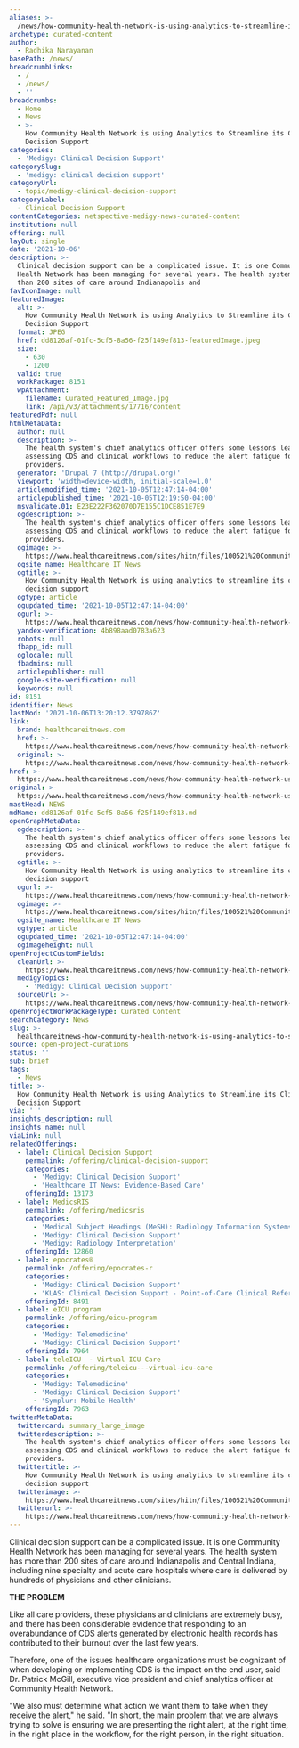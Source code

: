 ```yaml
---
aliases: >-
  /news/how-community-health-network-is-using-analytics-to-streamline-its-clinical-decision-support
archetype: curated-content
author:
  - Radhika Narayanan
basePath: /news/
breadcrumbLinks:
  - /
  - /news/
  - ''
breadcrumbs:
  - Home
  - News
  - >-
    How Community Health Network is using Analytics to Streamline its Clinical
    Decision Support
categories:
  - 'Medigy: Clinical Decision Support'
categorySlug:
  - 'medigy: clinical decision support'
categoryUrl:
  - topic/medigy-clinical-decision-support
categoryLabel:
  - Clinical Decision Support
contentCategories: netspective-medigy-news-curated-content
institution: null
offering: null
layOut: single
date: '2021-10-06'
description: >-
  Clinical decision support can be a complicated issue. It is one Community
  Health Network has been managing for several years. The health system has more
  than 200 sites of care around Indianapolis and 
favIconImage: null
featuredImage:
  alt: >-
    How Community Health Network is using Analytics to Streamline its Clinical
    Decision Support
  format: JPEG
  href: dd8126af-01fc-5cf5-8a56-f25f149ef813-featuredImage.jpeg
  size:
    - 630
    - 1200
  valid: true
  workPackage: 8151
  wpAttachment:
    fileName: Curated_Featured_Image.jpg
    link: /api/v3/attachments/17716/content
featuredPdf: null
htmlMetaData:
  author: null
  description: >-
    The health system's chief analytics officer offers some lessons learned
    assessing CDS and clinical workflows to reduce the alert fatigue for
    providers.
  generator: 'Drupal 7 (http://drupal.org)'
  viewport: 'width=device-width, initial-scale=1.0'
  articlemodified_time: '2021-10-05T12:47:14-04:00'
  articlepublished_time: '2021-10-05T12:19:50-04:00'
  msvalidate.01: E23E222F362070D7E155C1DCE851E7E9
  ogdescription: >-
    The health system's chief analytics officer offers some lessons learned
    assessing CDS and clinical workflows to reduce the alert fatigue for
    providers.
  ogimage: >-
    https://www.healthcareitnews.com/sites/hitn/files/100521%20Community%20Health%20Network%201200.jpg
  ogsite_name: Healthcare IT News
  ogtitle: >-
    How Community Health Network is using analytics to streamline its clinical
    decision support
  ogtype: article
  ogupdated_time: '2021-10-05T12:47:14-04:00'
  ogurl: >-
    https://www.healthcareitnews.com/news/how-community-health-network-using-analytics-streamline-its-clinical-decision-support
  yandex-verification: 4b898aad0783a623
  robots: null
  fbapp_id: null
  oglocale: null
  fbadmins: null
  articlepublisher: null
  google-site-verification: null
  keywords: null
id: 8151
identifier: News
lastMod: '2021-10-06T13:20:12.379786Z'
link:
  brand: healthcareitnews.com
  href: >-
    https://www.healthcareitnews.com/news/how-community-health-network-using-analytics-streamline-its-clinical-decision-support
  original: >-
    https://www.healthcareitnews.com/news/how-community-health-network-using-analytics-streamline-its-clinical-decision-support
href: >-
  https://www.healthcareitnews.com/news/how-community-health-network-using-analytics-streamline-its-clinical-decision-support
original: >-
  https://www.healthcareitnews.com/news/how-community-health-network-using-analytics-streamline-its-clinical-decision-support
mastHead: NEWS
mdName: dd8126af-01fc-5cf5-8a56-f25f149ef813.md
openGraphMetaData:
  ogdescription: >-
    The health system's chief analytics officer offers some lessons learned
    assessing CDS and clinical workflows to reduce the alert fatigue for
    providers.
  ogtitle: >-
    How Community Health Network is using analytics to streamline its clinical
    decision support
  ogurl: >-
    https://www.healthcareitnews.com/news/how-community-health-network-using-analytics-streamline-its-clinical-decision-support
  ogimage: >-
    https://www.healthcareitnews.com/sites/hitn/files/100521%20Community%20Health%20Network%201200.jpg
  ogsite_name: Healthcare IT News
  ogtype: article
  ogupdated_time: '2021-10-05T12:47:14-04:00'
  ogimageheight: null
openProjectCustomFields:
  cleanUrl: >-
    https://www.healthcareitnews.com/news/how-community-health-network-using-analytics-streamline-its-clinical-decision-support
  medigyTopics:
    - 'Medigy: Clinical Decision Support'
  sourceUrl: >-
    https://www.healthcareitnews.com/news/how-community-health-network-using-analytics-streamline-its-clinical-decision-support
openProjectWorkPackageType: Curated Content
searchCategory: News
slug: >-
  healthcareitnews-how-community-health-network-is-using-analytics-to-streamline-its-clinical-decision-support
source: open-project-curations
status: ''
sub: brief
tags:
  - News
title: >-
  How Community Health Network is using Analytics to Streamline its Clinical
  Decision Support
via: ' '
insights_description: null
insights_name: null
viaLink: null
relatedOfferings:
  - label: Clinical Decision Support
    permalink: /offering/clinical-decision-support
    categories:
      - 'Medigy: Clinical Decision Support'
      - 'Healthcare IT News: Evidence-Based Care'
    offeringId: 13173
  - label: MedicsRIS
    permalink: /offering/medicsris
    categories:
      - 'Medical Subject Headings (MeSH): Radiology Information Systems'
      - 'Medigy: Clinical Decision Support'
      - 'Medigy: Radiology Interpretation'
    offeringId: 12860
  - label: epocrates®
    permalink: /offering/epocrates-r
    categories:
      - 'Medigy: Clinical Decision Support'
      - 'KLAS: Clinical Decision Support - Point-of-Care Clinical Reference'
    offeringId: 8491
  - label: eICU program
    permalink: /offering/eicu-program
    categories:
      - 'Medigy: Telemedicine'
      - 'Medigy: Clinical Decision Support'
    offeringId: 7964
  - label: teleICU  - Virtual ICU Care
    permalink: /offering/teleicu---virtual-icu-care
    categories:
      - 'Medigy: Telemedicine'
      - 'Medigy: Clinical Decision Support'
      - 'Symplur: Mobile Health'
    offeringId: 7963
twitterMetaData:
  twittercard: summary_large_image
  twitterdescription: >-
    The health system's chief analytics officer offers some lessons learned
    assessing CDS and clinical workflows to reduce the alert fatigue for
    providers.
  twittertitle: >-
    How Community Health Network is using analytics to streamline its clinical
    decision support
  twitterimage: >-
    https://www.healthcareitnews.com/sites/hitn/files/100521%20Community%20Health%20Network%201200.jpg
  twitterurl: >-
    https://www.healthcareitnews.com/news/how-community-health-network-using-analytics-streamline-its-clinical-decision-support
---
```

<p>Clinical decision support can be a complicated issue. It is one Community Health Network has been managing for several years. The health system has more than 200 sites of care around Indianapolis and Central Indiana, including nine specialty and acute care hospitals where care is delivered by hundreds of physicians and other clinicians.</p><p><strong>THE PROBLEM</strong></p><p>Like all care providers, these physicians and clinicians are extremely busy, and there has been considerable evidence that responding to an overabundance of CDS alerts generated by electronic health records has contributed to their burnout over the last few years.</p><p>Therefore, one of the issues healthcare organizations must be cognizant of when developing or implementing CDS is the impact on the end user, said Dr. Patrick McGill, executive vice president and chief analytics officer at Community Health Network.</p><p>"We also must determine what action we want them to take when they receive the alert," he said. "In short, the main problem that we are always trying to solve is ensuring we are presenting the right alert, at the right time, in the right place in the workflow, for the right person, in the right situation.</p>